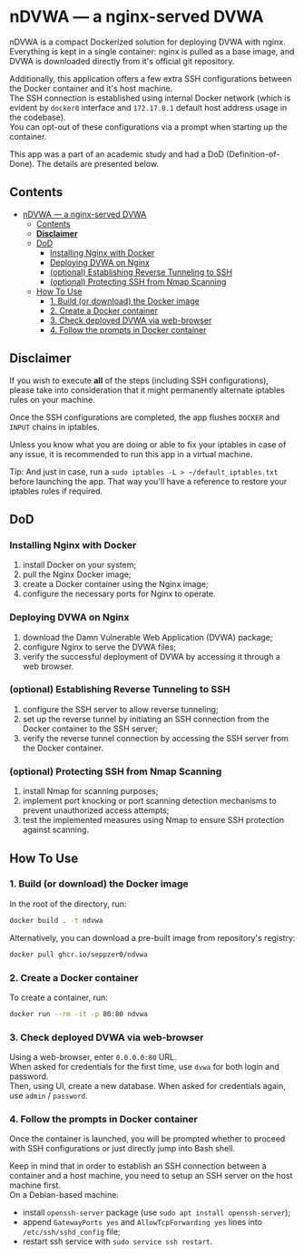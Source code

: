 # nDVWA — a nginx-served DVWA

nDVWA is a compact Dockerized solution for deploying DVWA with nginx.<br>
Everything is kept in a single container: nginx is pulled as a base image, and DVWA is downloaded directly from it's official git repository.

Additionally, this application offers a few extra SSH configurations between the Docker container and it's host machine.<br>
The SSH connection is established using internal Docker network (which is evident by `docker0` interface and `172.17.0.1` default host address usage in the codebase).<br>
You can opt-out of these configurations via a prompt when starting up the container.

This app was a part of an academic study and had a DoD (Definition-of-Done). The details are presented below.

## Contents

- [nDVWA — a nginx-served DVWA](#ndvwa--a-nginx-served-dvwa)
  - [Contents](#contents)
  - [**Disclaimer**](#disclaimer)
  - [DoD](#dod)
    - [Installing Nginx with Docker](#installing-nginx-with-docker)
    - [Deploying DVWA on Nginx](#deploying-dvwa-on-nginx)
    - [(optional) Establishing Reverse Tunneling to SSH](#optional-establishing-reverse-tunneling-to-ssh)
    - [(optional) Protecting SSH from Nmap Scanning](#optional-protecting-ssh-from-nmap-scanning)
  - [How To Use](#how-to-use)
    - [1. Build (or download) the Docker image](#1-build-or-download-the-docker-image)
    - [2. Create a Docker container](#2-create-a-docker-container)
    - [3. Check deployed DVWA via web-browser](#3-check-deployed-dvwa-via-web-browser)
    - [4. Follow the prompts in Docker container](#4-follow-the-prompts-in-docker-container)

## **Disclaimer**

If you wish to execute **all** of the steps (including SSH configurations), please take into consideration that it might permanently alternate iptables rules on your machine.

Once the SSH configurations are completed, the app flushes `DOCKER` and `INPUT` chains in iptables.

Unless you know what you are doing or able to fix your iptables in case of any issue, it is recommended to run this app in a virtual machine.

Tip: And just in case, run a `sudo iptables -L > ~/default_iptables.txt` before launching the app. That way you'll have a reference to restore your iptables rules if required.

## DoD

### Installing Nginx with Docker

1. install Docker on your system;
2. pull the Nginx Docker image;
3. create a Docker container using the Nginx image;
4. configure the necessary ports for Nginx to operate.

### Deploying DVWA on Nginx

1. download the Damn Vulnerable Web Application (DVWA) package;
2. configure Nginx to serve the DVWA files;
3. verify the successful deployment of DVWA by accessing it through a web browser.

### (optional) Establishing Reverse Tunneling to SSH

1. configure the SSH server to allow reverse tunneling;
2. set up the reverse tunnel by initiating an SSH connection from the Docker container to the SSH server;
3. verify the reverse tunnel connection by accessing the SSH server from the Docker container.

### (optional) Protecting SSH from Nmap Scanning

1. install Nmap for scanning purposes;
2. implement port knocking or port scanning detection mechanisms to prevent unauthorized access attempts;
3. test the implemented measures using Nmap to ensure SSH protection against scanning.

## How To Use

### 1. Build (or download) the Docker image

In the root of the directory, run:

```sh
docker build . -t ndvwa
```

Alternatively, you can download a pre-built image from repository's registry:

```sh
docker pull ghcr.io/seppzer0/ndvwa
```

### 2. Create a Docker container

To create a container, run:

```sh
docker run --rm -it -p 80:80 ndvwa
```

### 3. Check deployed DVWA via web-browser

Using a web-browser, enter `0.0.0.0:80` URL.<br>
When asked for credentials for the first time, use `dvwa` for both login and password.<br>
Then, using UI, create a new database. When asked for credentials again, use `admin` / `password`.

### 4. Follow the prompts in Docker container

Once the container is launched, you will be prompted whether to proceed with SSH configurations or just directly jump into Bash shell.

Keep in mind that in order to establish an SSH connection between a container and a host machine, you need to setup an SSH server on the host machine first.<br>
On a Debian-based machine:

- install `openssh-server` package (use `sudo apt install openssh-server`);
- append `GatewayPorts yes` and `AllowTcpForwarding yes` lines into `/etc/ssh/sshd_config` file;
- restart ssh service with `sudo service ssh restart`.
